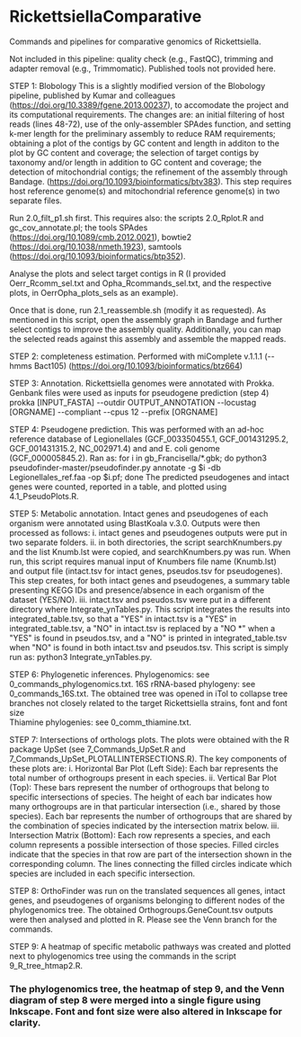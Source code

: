 # RickettsiellaComparative
Commands and pipelines for comparative genomics of Rickettsiella.

Not included in this pipeline: quality check (e.g., FastQC), trimming and adapter removal (e.g., Trimmomatic).
Published tools not provided here.

STEP 1: Blobology
This is a slightly modified version of the Blobology pipeline, published by Kumar and colleagues (https://doi.org/10.3389/fgene.2013.00237), to accomodate the project and its computational requirements.
The changes are: an initial filtering of host reads (lines 48-72), use of the only-assembler SPAdes function, and setting k-mer length for the preliminary assembly to reduce RAM requirements; obtaining a plot of the contigs by GC content and length in additon to the plot by GC content and coverage; the selection of target contigs by taxonomy and/or length in addition to GC content and coverage; the detection of mitochondrial contigs; the refinement of the assembly through Bandage. (https://doi.org/10.1093/bioinformatics/btv383).
This step requires host reference genome(s) and mitochondrial reference genome(s) in two separate files.

Run 2.0_filt_p1.sh first. This requires also: the scripts 2.0_Rplot.R and gc_cov_annotate.pl; the tools SPAdes (https://doi.org/10.1089/cmb.2012.0021), bowtie2 (https://doi.org/10.1038/nmeth.1923), samtools (https://doi.org/10.1093/bioinformatics/btp352).

Analyse the plots and select target contigs in R (I provided Oerr_Rcomm_sel.txt and Opha_Rcommands_sel.txt, and the respective plots, in OerrOpha_plots_sels as an example).

Once that is done, run 2.1_reassemble.sh (modify it as requested). As mentioned in this script, open the assembly graph in Bandage and further select contigs to improve the assembly quality. Additionally, you can map the selected reads against this assembly and assemble the mapped reads.

STEP 2: completeness estimation.
Performed with miComplete v.1.1.1 (--hmms Bact105) (https://doi.org/10.1093/bioinformatics/btz664)

STEP 3: Annotation.
Rickettsiella genomes were annotated with Prokka. Genbank files were used as inputs for pseudogene prediction (step 4)
prokka [INPUT_FASTA] --outdir OUTPUT_ANNOTATION --locustag [ORGNAME] --compliant --cpus 12 --prefix [ORGNAME]

STEP 4: Pseudogene prediction.
This was performed with an ad-hoc reference database of Legionellales (GCF_003350455.1, GCF_001431295.2, GCF_001431315.2, NC_002971.4) and and E. coli genome (GCF_000005845.2). Ran as:
for i in gb_Francisella/*.gbk; do python3 pseudofinder-master/pseudofinder.py annotate -g $i -db Legionellales_ref.faa -op $i.pf; done
The predicted pseudogenes and intact genes were counted, reported in a table, and plotted using 4.1_PseudoPlots.R.

STEP 5: Metabolic annotation.
Intact genes and pseudogenes of each organism were annotated using BlastKoala v.3.0. Outputs were then processed as follows:
i. intact genes and pseudogenes outputs were put in two separate folders.
ii. in both directories, the script searchKnumbers.py and the list Knumb.lst were copied, and searchKnumbers.py was run. When run, this script requires manual input of Knumbers file name (Knumb.lst) and output file (intact.tsv for intact genes, pseudos.tsv for pseudogenes). This step creates, for both intact genes and pseudogenes, a summary table presenting KEGG IDs and presence/absence in each organism of the dataset (YES/NO).
iii. intact.tsv and pseudos.tsv were put in a different directory where Integrate_ynTables.py. This script integrates the results into integrated_table.tsv, so that a "YES" in intact.tsv is a "YES" in integrated_table.tsv, a "NO" in intact.tsv is replaced by a "NO *" when a "YES" is found in pseudos.tsv, and a "NO" is printed in integrated_table.tsv when "NO" is found in both intact.tsv and pseudos.tsv. This script is simply run as: python3 Integrate_ynTables.py.

STEP 6: Phylogenetic inferences.
Phylogenomics: see 0_commands_phylogenomics.txt.
16S rRNA-based phylogeny: see 0_commands_16S.txt. The obtained tree was opened in iTol to collapse tree branches not closely related to the target Rickettsiella strains, font and font size  
Thiamine phylogenies: see 0_comm_thiamine.txt.

STEP 7: Intersections of orthologs plots.
The plots were obtained with the R package UpSet (see 7_Commands_UpSet.R and 7_Commands_UpSet_PLOTALLINTERSECTIONS.R). The key components of these plots are:
i. Horizontal Bar Plot (Left Side):
	Each bar represents the total number of orthogroups present in each species.
ii. Vertical Bar Plot (Top):
	These bars represent the number of orthogroups that belong to specific intersections of species. The height of each bar indicates how many orthogroups are in that particular intersection (i.e., shared by those species).
	Each bar represents the number of orthogroups that are shared by the combination of species indicated by the intersection matrix below.
iii. Intersection Matrix (Bottom):
Each row represents a species, and each column represents a possible intersection of those species.
Filled circles indicate that the species in that row are part of the intersection shown in the corresponding column.
The lines connecting the filled circles indicate which species are included in each specific intersection.

STEP 8:
OrthoFinder was run on the translated sequences all genes, intact genes, and pseudogenes of organisms belonging to different nodes of the phylogenomics tree. The obtained Orthogroups.GeneCount.tsv outputs were then analysed and plotted in R. Please see the Venn branch for the commands.

STEP 9: A heatmap of specific metabolic pathways was created and plotted next to phylogenomics tree using the commands in the script 9_R_tree_htmap2.R.

### The phylogenomics tree, the heatmap of step 9, and the Venn diagram of step 8 were merged into a single figure using Inkscape. Font and font size were also altered in Inkscape for clarity.


